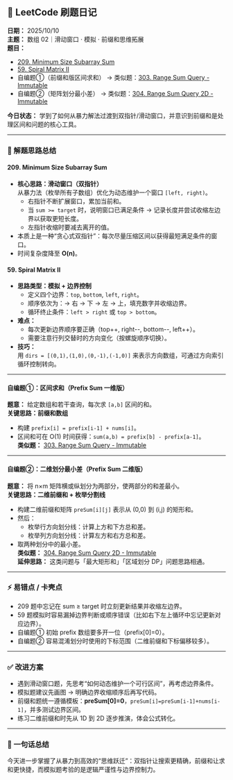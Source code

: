 ## 🧩 LeetCode 刷题日记  
**日期：** 2025/10/10  
**主题：** 数组 02｜滑动窗口 · 模拟 · 前缀和思维拓展  
**题目：**  
- [209. Minimum Size Subarray Sum](https://leetcode.com/problems/minimum-size-subarray-sum/)  
- [59. Spiral Matrix II](https://leetcode.com/problems/spiral-matrix-ii/)  
- 自编题①（前缀和版区间求和） → 类似题：[303. Range Sum Query - Immutable](https://leetcode.com/problems/range-sum-query-immutable/)  
- 自编题②（矩阵划分最小差） → 类似题：[304. Range Sum Query 2D - Immutable](https://leetcode.com/problems/range-sum-query-2d-immutable/)  

**今日状态：** 学到了如何从暴力解法过渡到双指针/滑动窗口，并意识到前缀和是处理区间和问题的核心工具。

---

### 🧠 解题思路总结

#### 209. Minimum Size Subarray Sum  
- **核心思路：滑动窗口（双指针）**  
  从暴力法（枚举所有子数组）优化为动态维护一个窗口 `[left, right)`。  
  - 右指针不断扩展窗口，累加当前和。  
  - 当 `sum >= target` 时，说明窗口已满足条件 → 记录长度并尝试收缩左边界以获取更短长度。  
  - 左指针收缩时要减去离开的值。  
- 本质上是一种“贪心式双指针”：每次尽量压缩区间以获得最短满足条件的窗口。  
- 时间复杂度降至 **O(n)**。  

#### 59. Spiral Matrix II  
- **思路类型：模拟 + 边界控制**  
  - 定义四个边界：`top`, `bottom`, `left`, `right`。  
  - 顺序依次为：→ 右 → 下 → 左 → 上，填充数字并收缩边界。  
  - 循环终止条件：`left > right` 或 `top > bottom`。  
- **难点：**
  - 每次更新边界顺序要正确（top++, right--, bottom--, left++）。  
  - 需要注意行列交替时的方向变化（按螺旋顺序切换）。  
- **技巧：**  
  用 `dirs = [(0,1),(1,0),(0,-1),(-1,0)]` 来表示方向数组，可通过方向索引循环控制转向。  

---

#### 自编题①：区间求和（Prefix Sum 一维版）  
**题意：** 给定数组和若干查询，每次求 `[a,b]` 区间的和。  
**关键思路：前缀和数组**  
- 构建 `prefix[i] = prefix[i-1] + nums[i]`。  
- 区间和可在 O(1) 时间获得：`sum(a,b) = prefix[b] - prefix[a-1]`。  
**类似题：** [303. Range Sum Query - Immutable](https://leetcode.com/problems/range-sum-query-immutable/)

---

#### 自编题②：二维划分最小差（Prefix Sum 二维版）  
**题意：** 将 n×m 矩阵横或纵划分为两部分，使两部分的和差最小。  
**关键思路：二维前缀和 + 枚举分割线**  
- 构建二维前缀和矩阵 `preSum[i][j]` 表示从 (0,0) 到 (i,j) 的矩形和。  
- 然后：
  - 枚举行方向划分线：计算上方和下方总和差。  
  - 枚举列方向划分线：计算左方和右方总和差。  
- 取两种划分中的最小差。  
**类似题：** [304. Range Sum Query 2D - Immutable](https://leetcode.com/problems/range-sum-query-2d-immutable/)  
**延伸思路：** 这类问题与「最大矩形和」「区域划分 DP」问题思路相通。

---

### ⚡ 易错点 / 卡壳点
- 209 题中忘记在 sum ≥ target 时立刻更新结果并收缩左边界。  
- 59 题模拟时容易漏掉边界判断或顺序错误（比如右下左上循环中忘记更新对应边界）。  
- 自编题① 初始 prefix 数组要多开一位（prefix[0]=0）。  
- 自编题② 容易混淆划分时使用的下标范围（二维前缀和下标偏移较多）。  

---

### ✅ 改进方案
- 遇到滑动窗口题，先思考“如何动态维护一个可行区间”，再考虑边界条件。  
- 模拟题建议先画图 → 明确边界收缩顺序后再写代码。  
- 前缀和题统一遵循模板：**preSum[0]=0**，`preSum[i]=preSum[i-1]+nums[i-1]`，并多测试边界区间。  
- 练习二维前缀和时先从 1D 到 2D 逐步推演，体会公式转化。  

---

### 💬 一句话总结
今天进一步掌握了从暴力到高效的“思维跃迁”：双指针让搜索更精确，前缀和让求和更快捷，而模拟题考验的是逻辑严谨性与边界控制力。  

